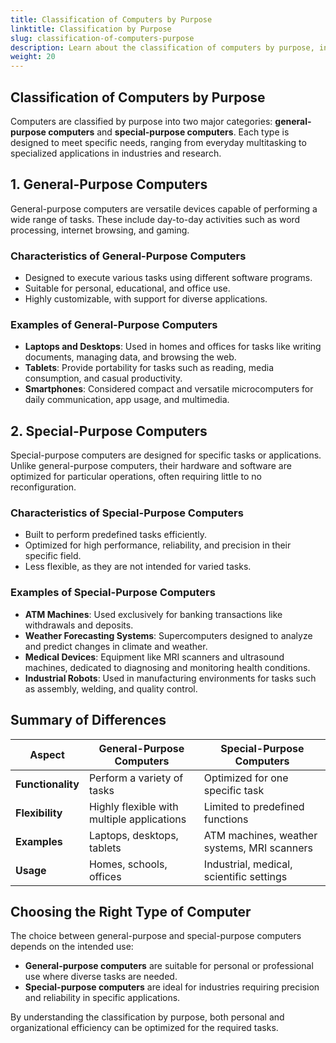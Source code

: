 ```yaml
---
title: Classification of Computers by Purpose
linktitle: Classification by Purpose
slug: classification-of-computers-purpose
description: Learn about the classification of computers by purpose, including general-purpose and special-purpose systems, with examples and their specific roles.
weight: 20
---
```


## Classification of Computers by Purpose

Computers are classified by purpose into two major categories: **general-purpose computers** and **special-purpose computers**. Each type is designed to meet specific needs, ranging from everyday multitasking to specialized applications in industries and research.

## 1. General-Purpose Computers

General-purpose computers are versatile devices capable of performing a wide range of tasks. These include day-to-day activities such as word processing, internet browsing, and gaming.

### Characteristics of General-Purpose Computers

- Designed to execute various tasks using different software programs.
- Suitable for personal, educational, and office use.
- Highly customizable, with support for diverse applications.

### Examples of General-Purpose Computers

- **Laptops and Desktops**: Used in homes and offices for tasks like writing documents, managing data, and browsing the web.
- **Tablets**: Provide portability for tasks such as reading, media consumption, and casual productivity.
- **Smartphones**: Considered compact and versatile microcomputers for daily communication, app usage, and multimedia.

## 2. Special-Purpose Computers

Special-purpose computers are designed for specific tasks or applications. Unlike general-purpose computers, their hardware and software are optimized for particular operations, often requiring little to no reconfiguration.

### Characteristics of Special-Purpose Computers

- Built to perform predefined tasks efficiently.
- Optimized for high performance, reliability, and precision in their specific field.
- Less flexible, as they are not intended for varied tasks.

### Examples of Special-Purpose Computers

- **ATM Machines**: Used exclusively for banking transactions like withdrawals and deposits.
- **Weather Forecasting Systems**: Supercomputers designed to analyze and predict changes in climate and weather.
- **Medical Devices**: Equipment like MRI scanners and ultrasound machines, dedicated to diagnosing and monitoring health conditions.
- **Industrial Robots**: Used in manufacturing environments for tasks such as assembly, welding, and quality control.

## Summary of Differences

| **Aspect**        | **General-Purpose Computers**              | **Special-Purpose Computers**               |
| ----------------- | ------------------------------------------ | ------------------------------------------- |
| **Functionality** | Perform a variety of tasks                 | Optimized for one specific task             |
| **Flexibility**   | Highly flexible with multiple applications | Limited to predefined functions             |
| **Examples**      | Laptops, desktops, tablets                 | ATM machines, weather systems, MRI scanners |
| **Usage**         | Homes, schools, offices                    | Industrial, medical, scientific settings    |

## Choosing the Right Type of Computer

The choice between general-purpose and special-purpose computers depends on the intended use:

- **General-purpose computers** are suitable for personal or professional use where diverse tasks are needed.
- **Special-purpose computers** are ideal for industries requiring precision and reliability in specific applications.

By understanding the classification by purpose, both personal and organizational efficiency can be optimized for the required tasks.
